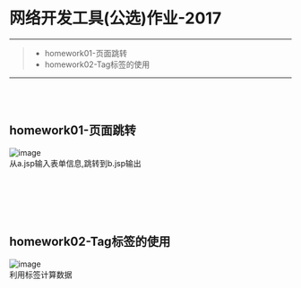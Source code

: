 # 网络开发工具(公选)作业-2017

------

> * homework01-页面跳转
> * homework02-Tag标签的使用

------
<br><br>

## homework01-页面跳转<br>
![image](https://github.com/luguanxing/Web-Projects/blob/master/JSP-homework/pictures/1.jpg?raw=true)<br>
从a.jsp输入表单信息,跳转到b.jsp输出
<br><br><br><br><br><br>


## homework02-Tag标签的使用<br>
![image](https://github.com/luguanxing/Web-Projects/blob/master/JSP-homework/pictures/2.jpg?raw=true)<br>
利用标签计算数据
<br><br><br><br><br><br>

